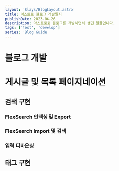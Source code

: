 ```yaml
---
layout: '$lays/BlogLayout.astro'
title: 아스트로 블로그 개발일지
publishDate: 2023-06-26
description: 아스트로로 블로그를 개발하면서 생긴 일들입니다.
tags: ['test', 'develop']
series: 'Blog Guide'
---
```


# 블로그 개발

# 게시글 및 목록 페이지네이션

## 검색 구현

### FlexSearch 인덱싱 및 Export

### FlexSearch Import 및 검색

### 입력 디바운싱

## 태그 구현
